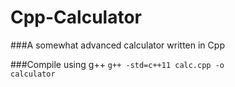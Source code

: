 # Cpp-Calculator
###A somewhat advanced calculator written in Cpp

###Compile using g++
<code>g++ -std=c++11 calc.cpp -o calculator</code>
